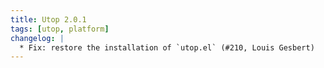 ```yaml
---
title: Utop 2.0.1
tags: [utop, platform]
changelog: |
  * Fix: restore the installation of `utop.el` (#210, Louis Gesbert)
---
```


